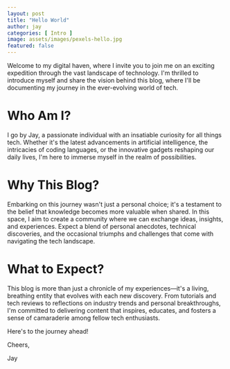 ```yaml
---
layout: post
title: "Hello World"
author: jay
categories: [ Intro ]
image: assets/images/pexels-hello.jpg
featured: false
---
```


Welcome to my digital haven, where I invite you to join me on an exciting expedition through the vast landscape of technology. I'm thrilled to introduce myself and share the vision behind this blog, where I'll be documenting my journey in the ever-evolving world of tech.

# Who Am I?
I go by Jay, a passionate individual with an insatiable curiosity for all things tech. Whether it's the latest advancements in artificial intelligence, the intricacies of coding languages, or the innovative gadgets reshaping our daily lives, I'm here to immerse myself in the realm of possibilities.

# Why This Blog?
Embarking on this journey wasn't just a personal choice; it's a testament to the belief that knowledge becomes more valuable when shared. In this space, I aim to create a community where we can exchange ideas, insights, and experiences. Expect a blend of personal anecdotes, technical discoveries, and the occasional triumphs and challenges that come with navigating the tech landscape.

# What to Expect?
This blog is more than just a chronicle of my experiences—it's a living, breathing entity that evolves with each new discovery. From tutorials and tech reviews to reflections on industry trends and personal breakthroughs, I'm committed to delivering content that inspires, educates, and fosters a sense of camaraderie among fellow tech enthusiasts.

Here's to the journey ahead!

Cheers,

Jay